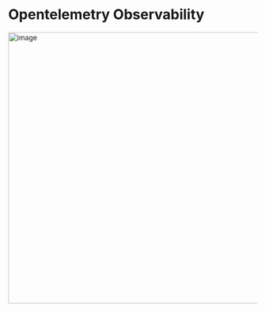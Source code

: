 # Opentelemetry Observability

<img width="839" height="548" alt="image" src="https://github.com/user-attachments/assets/438860c9-5846-4b94-8628-f8b3d963f837" />
